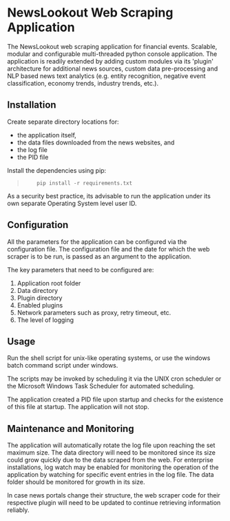 # NewsLookout Web Scraping Application
The NewsLookout web scraping application for financial events.
 Scalable, modular and configurable multi-threaded python console application.
The application is readily extended by adding custom modules via its 'plugin' architecture for additional news sources,
 custom data pre-processing and NLP based news text analytics
 (e.g. entity recognition, negative event classification, economy trends, industry trends, etc.).


## Installation
Create separate directory locations for:
  - the application itself,
  - the data files downloaded from the news websites, and
  - the log file
  - the PID file


Install the dependencies using pip:
>         pip install -r requirements.txt

As a security best practice, its advisable to run the application under its own separate Operating System level user ID.


## Configuration

All the parameters for the application can be configured via the configuration file.
The configuration file and the date for which the web scraper is to be run, is passed as an argument to the application.

The key parameters that need to be configured are:
  1. Application root folder
  1. Data directory
  1. Plugin directory
  1. Enabled plugins
  1. Network parameters such as proxy, retry timeout, etc.
  1. The level of logging


## Usage

Run the shell script for unix-like operating systems, or use the windows batch command script under windows.

The scripts may be invoked by scheduling it via the UNIX cron scheduler or the Microsoft Windows Task Scheduler for automated scheduling.

The application created a PID file upon startup and checks for the existence of this file at startup.  The application will not stop.


## Maintenance and Monitoring

The application will automatically rotate the log file upon reaching the set maximum size.
The data directory will need to be monitored since its size could grow quickly due to
 the data scraped from the web.
For enterprise installations, log watch may be enabled for monitoring the operation of
 the application by watching for specific event entries in the log file. The data folder should be monitored for growth in its size.


In case news portals change their structure,
 the web scraper code for their respective plugin will need to be updated to continue 
 retrieving information reliably.

